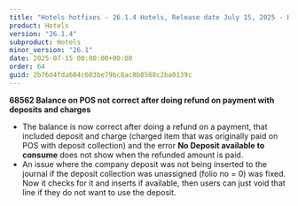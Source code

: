 ```yaml
---
title: "Hotels hotfixes - 26.1.4 Hotels, Release date July 15, 2025 - Hotfixes"
product: Hotels
version: "26.1.4"
subproduct: Hotels
minor_version: "26.1"
date: 2025-07-15 00:00:00+00:00
order: 64
guid: 2b76d4fda604c603be79bc8ac8b8588c2ba0139c
---
```


<strong>68562 Balance on POS not correct after doing refund on payment with deposits and charges</strong>
<ul><li>The balance is now correct after doing a refund on a payment, that included deposit and charge (charged item that was originally paid on POS with deposit collection) and the error <b>No Deposit available to consume</b> does not show when the refunded amount is paid.</li><li>An issue where the company deposit was not being inserted to the journal if the deposit collection was unassigned (folio no = 0) was fixed. Now it checks for it and inserts if available, then users can just void that line if they do not want to use the deposit.</li></ul>
